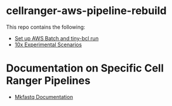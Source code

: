 # cellranger-aws-pipeline-rebuild
This repo contains the following:

* [Set up AWS Batch and tiny-bcl run](https://github.com/ismms-himc/cellranger-aws-pipeline-rebuild/blob/master/Set_up_AWS_Batch_and_tiny-bcl_run.md)
* [10x Experimental Scenarios](https://github.com/ismms-himc/cellranger-aws-pipeline-rebuild/blob/master/10x_Experimental_Scenarios)

# Documentation on Specific Cell Ranger Pipelines
* [Mkfastq Documentation](https://github.com/ismms-himc/cellranger-aws-pipeline-rebuild/blob/master/running_mkfastq_notes.md)
